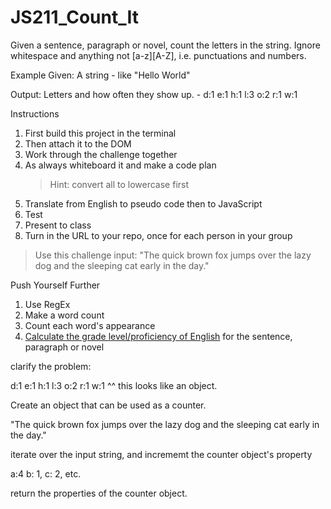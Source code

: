 # JS211_Count_It

Given a sentence, paragraph or novel, count the letters in the string. Ignore whitespace and anything not [a-z][A-Z], i.e. punctuations and numbers.

Example
Given: A string - like "Hello World"

Output: Letters and how often they show up. - d:1 e:1 h:1 l:3 o:2 r:1 w:1

Instructions

1. First build this project in the terminal
2. Then attach it to the DOM
3. Work through the challenge together
4. As always whiteboard it and make a code plan
   > Hint: convert all to lowercase first
5. Translate from English to pseudo code then to JavaScript
6. Test
7. Present to class
8. Turn in the URL to your repo, once for each person in your group

> Use this challenge input: "The quick brown fox jumps over the lazy dog and the sleeping cat early in the day."

Push Yourself Further

1. Use RegEx
2. Make a word count
3. Count each word's appearance
4. [Calculate the grade level/proficiency of English](https://www.thoughtco.com/calculating-reading-level-1857103) for the sentence, paragraph or novel

clarify the problem:

d:1 e:1 h:1 l:3 o:2 r:1 w:1
^^ this looks like an object.

Create an object that can be used as a counter.

"The quick brown fox jumps over the lazy dog and the sleeping cat early in the day."

iterate over the input string, and incrememt the counter object's property

a:4 b: 1, c: 2, etc.

return the properties of the counter object.
